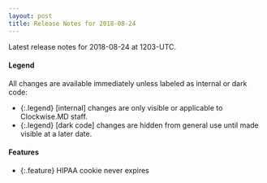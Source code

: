 ```yaml
---
layout: post
title: Release Notes for 2018-08-24
---
```


Latest release notes for 2018-08-24 at 1203-UTC.

<div class='legend' markdown='1'>

#### Legend

All changes are available immediately unless labeled as internal or dark code:

- {:.legend} [internal] changes are only visible or applicable to Clockwise.MD staff.
- {:.legend} [dark code] changes are hidden from general use until made visible at a later date.

</div>

<div class='features' markdown='1'>

#### Features

- {:.feature} HIPAA cookie never expires

</div>

